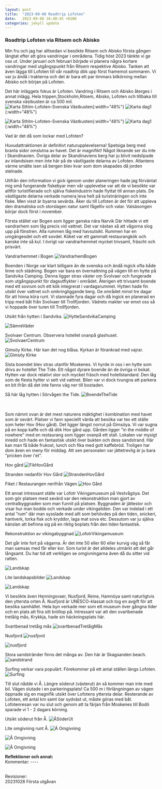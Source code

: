```yaml
---
layout: post
title:  "2023-09-08 Roadtrip Lofoten"
date:   2023-09-08 18:40:45 +0100
categories: jekyll update
---
```

<h3>Roadtrip Lofoten via Ritsem och Abisko</h3>
Min fru och jag har alltsedan vi besökte Ritsem och Abisko första gången längtat efter att göra vandringar i områdena. Tidig höst 2023 tänkte vi ge oss ut. Under januari och februari började vi planera några kortare vandringar med utgångspunkt från Ritsem respektive Abisko. Tanken att även lägga till Lofoten till vår roadtrip dök upp först framemot sommaren. Vi var ju ändå i trakterna och det är bara ett par timmars bilkörning mellan Abisko och början på Lofoten.

Det här inläggets fokus är Lofoten. Vandring i Ritsem och Abisko återges i annat inlägg.
Hela trippen,Stockholm,Ritsem, Abisko, Lofoten och tillbaka till svenska västkusten  är ca 500 mil.  
![](/img/lofoten/sthlm-abisko-grebbe.jpg "Karta Sthlm-Lofoten-Svenska Västkusten"){:width="48%"} ![](/img/lofoten/lofoten_Tripp1.jpg  "Karta dag1"){:width="48%"}

![](/img/lofoten/sandvikaC-lofotrViking_sandvikaC_Tripp2.jpg "Karta Sthlm-Lofoten-Svenska Västkusten"){:width="48%"} ![](/img/lofoten/sandvika-sörvågen_Tripp3.jpg  "Karta dag1"){:width="48%"}


Vad är det då som lockar med Lofoten?

Huvudattraktionen är definitivt naturupplevelserna! Spetsiga berg med branta sidor omslutna av havet. Det är magnifikt! Något liknande ser du inte i Skandinavien. Övriga delar av Skandinaviens berg har ju blivit nedslipade av inlandsisen men inte här på de västligaste delarna av Lofoten. Atlantens värme smälte isen så bergen blev kvar som dom skapades då jorden stelnade.

Utifrån den information vi gick igenom under planeringen hade jag förväntat mig små fungerande fiskebyar men vår upplevelse var att de vi besökte var alltför turistifierade och själva fiskeindustrin hade flyttat till annan plats. De västligaste delarna verkade numera leva helt på turistnäringen och inte fiske. Men visst är byarna sevärda. Åker du till Lofoten är det för att uppleva den dramatiska och storslagen natur samt fågelliv och valar. Valsäsongen börjar dock först i november.

Första stället var  Bogen som ligger ganska nära Narvik Där hittade vi ett vandrarhem som låg precis vid vattnet. Det var nästan så att vågorna slog upp på fönstren. Alla rummen låg med havsutsikt. Rummen har en umgängesdel och ett sovdel. Köket var ett gammalt restaurangkök och kanske inte så kul. I övrigt var vandrarhemmet mycket trivsamt, fräscht och prisvärt.

Vandrarhemmet i Bogen
![VandrarhemBogen](/img/lofoten/Bogen-vh_IMG_E0767.JPG "Vandrarhem Bogen")

Boenden i Norge var klart billigare än de svenska och ändå ingick ofta både linne och städning. Bogen var bara en övernattning på vägen till en hytte på Sandvika Camping. Denna ligger strax väster om Svolvaer och fungerade som utgångspunkt för dagsutflykter i området. Återigen ett trivsamt boende med ett sovrum och ett kök integrerat i vardagsrummet. Hytten hade fin utsikt över vattnet och omkringliggande berg. Ge området minst tre dagar för att hinna köra runt. Vi stannade fyra dagar och då ingick en planerad en tripp med båt från Svolvaer till Trollfjorden. Vädrets makter var emot oss så vi hoppade över turen till Trollfjorden.

Utsikt från hytten i Sandvika.
![HytteSandvikaCamping](/img/lofoten/HytteSanvikaCamp_20230906_181804_crop.jpg "Hytte Sandvika Camping")

![SämreVäder](/img/lofoten/SandvikaCamp_SämreVäder_DSC04512.JPG "Sandvika Camping Ibland Sämre Väder")

Svolvaer Centrum. Observera hotellet ovanpå glashuset.
![SvolvaerCentrum](/img/lofoten/Svolvear_IMG_E0851.JPG "Svolvaer Centrum")

Gimsöy Kirke. Här kan det nog blåsa. Kyrkan är förankrad med vajrar.
![Gimsöy Kirke](/img/lofoten/gimsöyKirke_20230908_104607.jpg "Gimsöy Kirke. Förankrad med vajrar")

Sista boendet blev strax utanför Moskenes. Vi hyrde in oss i en hytte som drivs av hotellet The Tide. Ett något dyrare boende än de övriga vi bokat. Hytten var dock relativt stor och mycket fräsch med hotellstandard. Den låg som de flesta hytter vi sett vid vattnet. Bilen var vi dock tvungna att parkera en bit ifrån då det inte fanns väg ner till bostaden.

Så här låg hytten i Sörvågen the Tide. 
![BoendeTheTide](/img/lofoten/boende-theTide_20230910_171722.jpg "Boende i regi av The Tide")

<br/><br/>
Som nämnt ovan är det mest naturens mäktighet i kombination med havet som är sevärt. Platser vi fann speciellt värda att besöka var tex ett ställe som heter Hov (Hov gård). Det ligger längst norrut på Gimsöya. Vi var sugna på en kopp kaffe och då dök Hov gård upp. Gården ligger "in the middle of nowhere" med en restaurang som ligger ovanpå ett stall. Lokalen var mysigt inredd och hade en fantastisk utsikt över bukten och dess sandstrand.  Här kan man få både frukost, lunch och fika med gott kaffebröd. Troligen har dom även en meny för middag. Att sen personalen var jättetrevlig är ju bara "pricken över i'et".

Hov gård
![FikHovGård](/img/lofoten/Fik_HovGård_20230908_111734.jpg "Fik Hov Gård")

Stranden nedanför Hov Gård
![StrandenHovGård](/img/lofoten/Strand_HovGård_DSC04550.JPG "Stranden nedanför Hov Gård")

Fiket / Restaurangen nerifrån Vägen
![Hov Gård](/img/lofoten/HovGård_DSC04553.JPG "Hov Gård")

Ett annat intressant ställe var Lofotr Vikingamuseum på Vestvågöya. Det som gör platsen mest sevärd var den rekonstruktion man gjort av centralbyggnaden som man funnit på platsen. Byggnaden är jättestor och visar hur man bodde och verkade under vikingatiden. Den var indelad i ett antal ”rum” där man sysslade med allt som behövdes på den tiden, snickeri, hantverk, torka fisk och kryddor, laga mat sova  etc. Dessutom var ju själva känslan att befinna sig på en riktig boplats från den tiden fantastisk.

Rekonstruktion av vikingabyggnad
![LofotrVikingamuseum](/img/lofoten/LofotrVikingamuseum_20230908_160148.jpg "Lofotr Vikingamuseum")

Det går inte fort på vägarna. Är det inte 50 eller 60 eller kurvig väg så får man samsas med får eller kor. Som turist är det alldeles utmärkt att det går långsamt. Du har tid att verkligen se omgivningarna även då du sitter vid ratten.

![Landskap](/img/lofoten/fårLängsVägen_IMG_E0927.JPG "Får Längs Vägen")

Lite landskapsbilder
![](/img/lofoten/Landskapsbild-1_DSC04575.JPG "Landskap")

![](/img/lofoten/Landskapsbild-2_DSC04577.JPG "Landskap")

Vi besökte även  Henningsvaer, Nusfjord, Reine, Hamnöya samt naturligtvis den yttersta orten Å. Nusfjord är UNESCO-klassat och tog en avgift för att besöka samhället. Hela byn verkade mer som ett museum över gångna tider och en plats att fira sitt bröllop på. Intressant var att den svartbenade tretåiig mås, Krykkja, hade sin häckningsplats här. 

Svartbenad tretåig mås
![svartbenadTretåigMås](/img/lofoten/svartbenadTretåiigMås_DSC04635_crop.JPG "svartbenad Tretåig Mås")

Nusfjord
![nusfjord](/img/lofoten/Nusfjord_IMG_E0939.JPG "nusfjord")

![nusfjord](/img/lofoten/nusfjord-2_DSC04592.JPG "nusfjord")

Stora sandstränder finns det många av. Den här är Skagsanden beach.
![sandstrand](/img/lofoten/sandstrand_DSC04601.JPG "sandstrand")

Surfing verkar vara populärt. Förekommer på ett antal ställen längs Lofoten.
![Surfing](/img/lofoten/surfing_IMG_0962_crop.JPG "Surfing")

Till slut nådde vi Å. Längre söderut (västerut) än så kommer man inte  med bil. Vägen slutade i en parkeringsplats! Ca 500 m i förlängningen av vägen öppnade sig en magnifik utsikt över Lofotens yttersta delar.
Resterande av Lofoten, ett antal km samt öar sydväst ut, måste göras med båt.
Lofotenresan var nu slut och genom att ta färjan från Moskenes till Bodö sparade vi 1 - 2 dagars körning. 

Utsikt söderut från Å. 
![ÅSöderUt](/img/lofoten/Å-söderUt-1_IMG_E0982.JPG "Å söder ut")

Lite omgivning runt Å.
![](/img/lofoten/Å-omgivning-1_DSC04648.JPG "Å Omgivning")

![](/img/lofoten/Å-omgivning-2_DSC04627.JPG "Å Omgivning")

![](/img/lofoten/Å-omgivning-3_DSC04644.JPG "Å Omgivning")



<b>Reflektioner och annat:</b>
<br>Kommentar:  ----
<br>

<br>Revisioner:
<br>20231028 Första utgåvan


